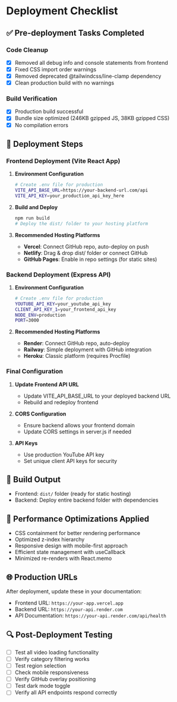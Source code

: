 # Deployment Checklist

## ✅ Pre-deployment Tasks Completed

### Code Cleanup
- [x] Removed all debug info and console statements from frontend
- [x] Fixed CSS import order warnings
- [x] Removed deprecated @tailwindcss/line-clamp dependency
- [x] Clean production build with no warnings

### Build Verification
- [x] Production build successful
- [x] Bundle size optimized (246KB gzipped JS, 38KB gzipped CSS)
- [x] No compilation errors

## 🚀 Deployment Steps

### Frontend Deployment (Vite React App)

1. **Environment Configuration**
   ```bash
   # Create .env file for production
   VITE_API_BASE_URL=https://your-backend-url.com/api
   VITE_API_KEY=your_production_api_key_here
   ```

2. **Build and Deploy**
   ```bash
   npm run build
   # Deploy the dist/ folder to your hosting platform
   ```

3. **Recommended Hosting Platforms**
   - **Vercel**: Connect GitHub repo, auto-deploy on push
   - **Netlify**: Drag & drop dist/ folder or connect GitHub
   - **GitHub Pages**: Enable in repo settings (for static sites)

### Backend Deployment (Express API)

1. **Environment Configuration**
   ```bash
   # Create .env file for production
   YOUTUBE_API_KEY=your_youtube_api_key
   CLIENT_API_KEY_1=your_frontend_api_key
   NODE_ENV=production
   PORT=3000
   ```

2. **Recommended Hosting Platforms**
   - **Render**: Connect GitHub repo, auto-deploy
   - **Railway**: Simple deployment with GitHub integration
   - **Heroku**: Classic platform (requires Procfile)

### Final Configuration

1. **Update Frontend API URL**
   - Update VITE_API_BASE_URL to your deployed backend URL
   - Rebuild and redeploy frontend

2. **CORS Configuration**
   - Ensure backend allows your frontend domain
   - Update CORS settings in server.js if needed

3. **API Keys**
   - Use production YouTube API key
   - Set unique client API keys for security

## 📁 Build Output

- Frontend: `dist/` folder (ready for static hosting)
- Backend: Deploy entire backend folder with dependencies

## 🔧 Performance Optimizations Applied

- CSS containment for better rendering performance
- Optimized z-index hierarchy
- Responsive design with mobile-first approach
- Efficient state management with useCallback
- Minimized re-renders with React.memo

## 🌐 Production URLs

After deployment, update these in your documentation:
- Frontend URL: `https://your-app.vercel.app`
- Backend URL: `https://your-api.render.com`
- API Documentation: `https://your-api.render.com/api/health`

## 🔍 Post-Deployment Testing

- [ ] Test all video loading functionality
- [ ] Verify category filtering works
- [ ] Test region selection
- [ ] Check mobile responsiveness
- [ ] Verify GitHub overlay positioning
- [ ] Test dark mode toggle
- [ ] Verify all API endpoints respond correctly
